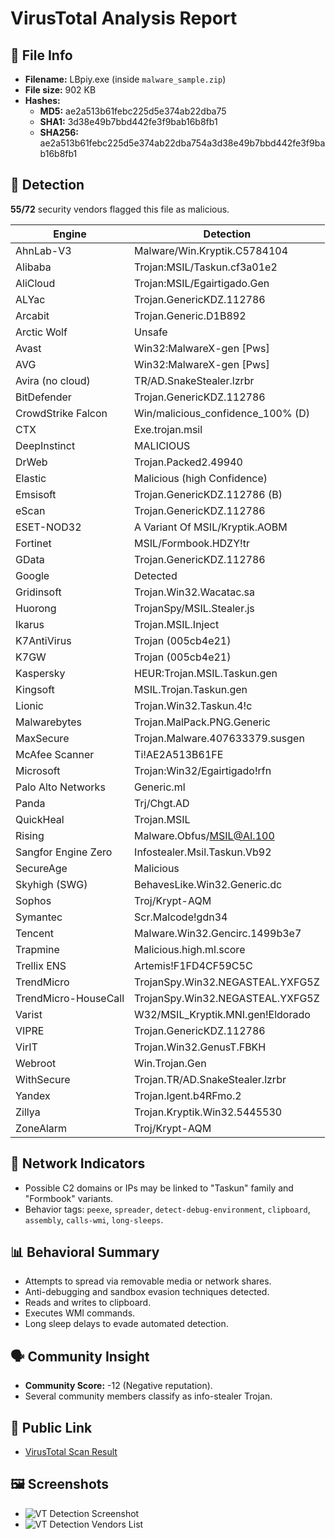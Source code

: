 # VirusTotal Analysis Report

## 📁 File Info
- **Filename:** LBpiy.exe (inside `malware_sample.zip`)
- **File size:** 902 KB
- **Hashes:**
  - **MD5:** ae2a513b61febc225d5e374ab22dba75
  - **SHA1:** 3d38e49b7bbd442fe3f9bab16b8fb1
  - **SHA256:** ae2a513b61febc225d5e374ab22dba754a3d38e49b7bbd442fe3f9bab16b8fb1

## 🧪 Detection
**55/72** security vendors flagged this file as malicious.

| Engine               | Detection |
|----------------------|-----------|
| AhnLab-V3            | Malware/Win.Kryptik.C5784104 |
| Alibaba              | Trojan:MSIL/Taskun.cf3a01e2 |
| AliCloud             | Trojan:MSIL/Egairtigado.Gen |
| ALYac                | Trojan.GenericKDZ.112786 |
| Arcabit              | Trojan.Generic.D1B892 |
| Arctic Wolf          | Unsafe |
| Avast                | Win32:MalwareX-gen [Pws] |
| AVG                  | Win32:MalwareX-gen [Pws] |
| Avira (no cloud)     | TR/AD.SnakeStealer.lzrbr |
| BitDefender          | Trojan.GenericKDZ.112786 |
| CrowdStrike Falcon   | Win/malicious_confidence_100% (D) |
| CTX                  | Exe.trojan.msil |
| DeepInstinct         | MALICIOUS |
| DrWeb                | Trojan.Packed2.49940 |
| Elastic              | Malicious (high Confidence) |
| Emsisoft             | Trojan.GenericKDZ.112786 (B) |
| eScan                | Trojan.GenericKDZ.112786 |
| ESET-NOD32           | A Variant Of MSIL/Kryptik.AOBM |
| Fortinet             | MSIL/Formbook.HDZY!tr |
| GData                | Trojan.GenericKDZ.112786 |
| Google               | Detected |
| Gridinsoft           | Trojan.Win32.Wacatac.sa |
| Huorong              | TrojanSpy/MSIL.Stealer.js |
| Ikarus               | Trojan.MSIL.Inject |
| K7AntiVirus          | Trojan (005cb4e21) |
| K7GW                 | Trojan (005cb4e21) |
| Kaspersky            | HEUR:Trojan.MSIL.Taskun.gen |
| Kingsoft             | MSIL.Trojan.Taskun.gen |
| Lionic               | Trojan.Win32.Taskun.4!c |
| Malwarebytes         | Trojan.MalPack.PNG.Generic |
| MaxSecure            | Trojan.Malware.407633379.susgen |
| McAfee Scanner       | Ti!AE2A513B61FE |
| Microsoft            | Trojan:Win32/Egairtigado!rfn |
| Palo Alto Networks   | Generic.ml |
| Panda                | Trj/Chgt.AD |
| QuickHeal            | Trojan.MSIL |
| Rising               | Malware.Obfus/MSIL@AI.100 |
| Sangfor Engine Zero  | Infostealer.Msil.Taskun.Vb92 |
| SecureAge            | Malicious |
| Skyhigh (SWG)        | BehavesLike.Win32.Generic.dc |
| Sophos               | Troj/Krypt-AQM |
| Symantec             | Scr.Malcode!gdn34 |
| Tencent              | Malware.Win32.Gencirc.1499b3e7 |
| Trapmine             | Malicious.high.ml.score |
| Trellix ENS          | Artemis!F1FD4CF59C5C |
| TrendMicro           | TrojanSpy.Win32.NEGASTEAL.YXFG5Z |
| TrendMicro-HouseCall | TrojanSpy.Win32.NEGASTEAL.YXFG5Z |
| Varist               | W32/MSIL_Kryptik.MNI.gen!Eldorado |
| VIPRE                | Trojan.GenericKDZ.112786 |
| VirIT                | Trojan.Win32.GenusT.FBKH |
| Webroot              | Win.Trojan.Gen |
| WithSecure           | Trojan.TR/AD.SnakeStealer.lzrbr |
| Yandex               | Trojan.Igent.b4RFmo.2 |
| Zillya               | Trojan.Kryptik.Win32.5445530 |
| ZoneAlarm            | Troj/Krypt-AQM |

## 📡 Network Indicators
- Possible C2 domains or IPs may be linked to "Taskun" family and "Formbook" variants.
- Behavior tags: `peexe`, `spreader`, `detect-debug-environment`, `clipboard`, `assembly`, `calls-wmi`, `long-sleeps`.

## 📊 Behavioral Summary
- Attempts to spread via removable media or network shares.
- Anti-debugging and sandbox evasion techniques detected.
- Reads and writes to clipboard.
- Executes WMI commands.
- Long sleep delays to evade automated detection.

## 🗣️ Community Insight
- **Community Score:** -12 (Negative reputation).
- Several community members classify as info-stealer Trojan.

## 🔐 Public Link
- [VirusTotal Scan Result](https://www.virustotal.com/gui/file/ae2a513b61febc225d5e374ab22dba754a3d38e49b7bbd442fe3f9bab16b8fb1)

## 🖼️ Screenshots
- ![VT Detection Screenshot](Screenshot1.png)
- ![VT Detection Vendors List](Screenshot2.png)
